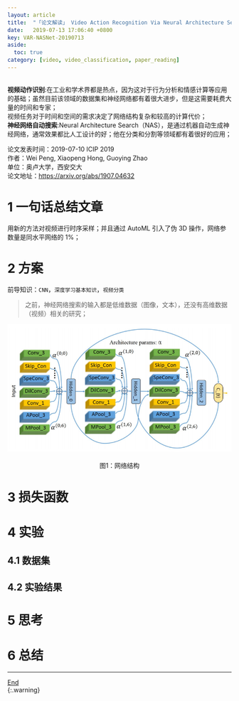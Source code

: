 ```yaml
---
layout: article
title:  "「论文解读」 Video Action Recognition Via Neural Architecture Searching"
date:   2019-07-13 17:06:40 +0800
key: VAR-NASNet-20190713
aside:
  toc: true
category: [video, video_classification, paper_reading]
---
```

<span id='head'></span>   
**视频动作识别**:在工业和学术界都是热点，因为这对于行为分析和情感计算等应用的基础；虽然目前该领域的数据集和神经网络都有着很大进步，但是这需要耗费大量的时间和专家；     
视频任务对于时间和空间的需求决定了网络结构复杂和较高的计算代价；    
**神经网络自动搜索**:Neural Architecture Search（NAS），是通过机器自动生成神经网络，通常效果都比人工设计的好；他在分类和分割等领域都有着很好的应用；    

>
论文发表时间：2019-07-10 ICIP 2019      
作者：Wei Peng, Xiaopeng Hong, Guoying Zhao        
单位：奥卢大学，西安交大            
论文地址：<https://arxiv.org/abs/1907.04632>   

<!--more-->   

# 1 一句话总结文章
用新的方法对视频进行时序采样；并且通过 AutoML 引入了伪 3D 操作，网络参数量是同水平网络的 1%；    

# 2 方案
前导知识：`CNN`，`深度学习基本知识`，`视频分类`     

>之前，神经网络搜索的输入都是低维数据（图像，文本），还没有高维数据（视频）相关的研究；     


<center class="half">
  <img src="/assets/images/video/claaification/automl/Video-Action-Recognition-Via-Neural-Architecture-Searching/net.png" />&emsp;<br>图1：网络结构
</center>

# 3 损失函数


# 4 实验
## 4.1 数据集


## 4.2 实验结果



# 5 思考


# 6 总结


------------------
[End](#head)   
{:.warning}  
